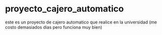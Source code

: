 # proyecto_cajero_automatico
este es un proyecto de cajero automatico que realice en la universidad (me costo demasiados dias pero funciona muy bien)

